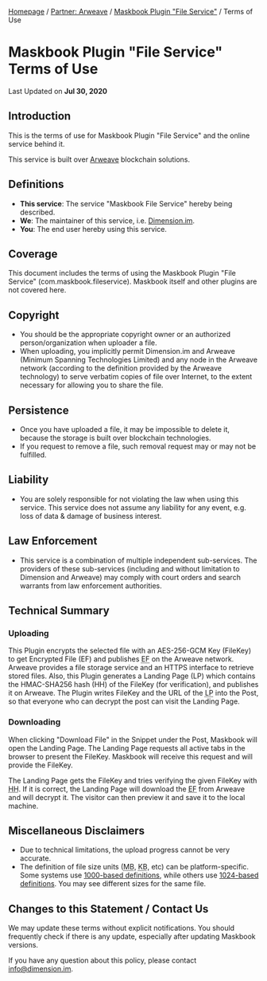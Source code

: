 [Homepage](../../) / [Partner: Arweave](../) / [Maskbook Plugin "File Service"](./) / Terms of Use

# Maskbook Plugin "File Service"<br>Terms of Use

Last Updated on **Jul 30, 2020**

## Introduction

This is the terms of use for Maskbook Plugin "File Service" and the online service behind it.

This service is built over [Arweave](https://arweave.org) blockchain solutions.

## Definitions

- **This service**: The service "Maskbook File Service" hereby being described.
- **We**: The maintainer of this service, i.e. [Dimension.im](https://dimension.im/).
- **You**: The end user hereby using this service.

## Coverage

This document includes the terms of using the Maskbook Plugin "File Service" (com.maskbook.fileservice). Maskbook itself and other plugins are not covered here.

## Copyright

- You should be the appropriate copyright owner or an authorized person/organization when uploader a file.
- When uploading, you implicitly permit Dimension.im and Arweave (Minimum Spanning Technologies Limited) and any node in the Arweave network (according to the definition provided by the Arweave technology) to serve verbatim copies of file over Internet, to the extent necessary for allowing you to share the file.

## Persistence

- Once you have uploaded a file, it may be impossible to delete it, because the storage is built over blockchain technologies.
- If you request to remove a file, such removal request may or may not be fulfilled.

## Liability

- You are solely responsible for not violating the law when using this service. This service does not assume any liability for any event, e.g. loss of data & damage of business interest.

## Law Enforcement

- This service is a combination of multiple independent sub-services. The providers of these sub-services (including and without limitation to Dimension and Arweave) may comply with court orders and search warrants from law enforcement authorities.

## Technical Summary

### Uploading

This Plugin encrypts the selected file with an AES-256-GCM Key (FileKey) to get Encrypted File (EF) and publishes <abbr title="Encrypted File">EF</abbr> on the Arweave network. Arweave provides a file storage service and an HTTPS interface to retrieve stored files. Also, this Plugin generates a Landing Page (LP) which contains the HMAC-SHA256 hash (HH) of the FileKey (for verification), and publishes it on Arweave. The Plugin writes FileKey and the URL of the <abbr title="Landing Page">LP</abbr> into the Post, so that everyone who can decrypt the post can visit the Landing Page.

### Downloading

When clicking "Download File" in the Snippet under the Post, Maskbook will open the Landing Page. The Landing Page requests all active tabs in the browser to present the FileKey. Maskbook will receive this request and will provide the FileKey.

The Landing Page gets the FileKey and tries verifying the given FileKey with <abbr title="HMAC-SHA256 hash">HH</abbr>. If it is correct, the Landing Page will download the <abbr title="Encrypted File">EF</abbr> from Arweave and will decrypt it. The visitor can then preview it and save it to the local machine.

## Miscellaneous Disclaimers

- Due to technical limitations, the upload progress cannot be very accurate.
- The definition of file size units (<abbr title="Mega-byte">MB</abbr>, <abbr title="Kilo-byte">KB</abbr>, etc) can be platform-specific. Some systems use [1000-based definitions](https://en.wikipedia.org/wiki/Metric_prefix), while others use [1024-based definitions](https://en.wikipedia.org/wiki/Binary_prefix). You may see different sizes for the same file.

## Changes to this Statement / Contact Us

We may update these terms without explicit notifications. You should frequently check if there is any update, especially after updating Maskbook versions.

If you have any question about this policy, please contact [info@dimension.im](mailto:info@dimension.im).
